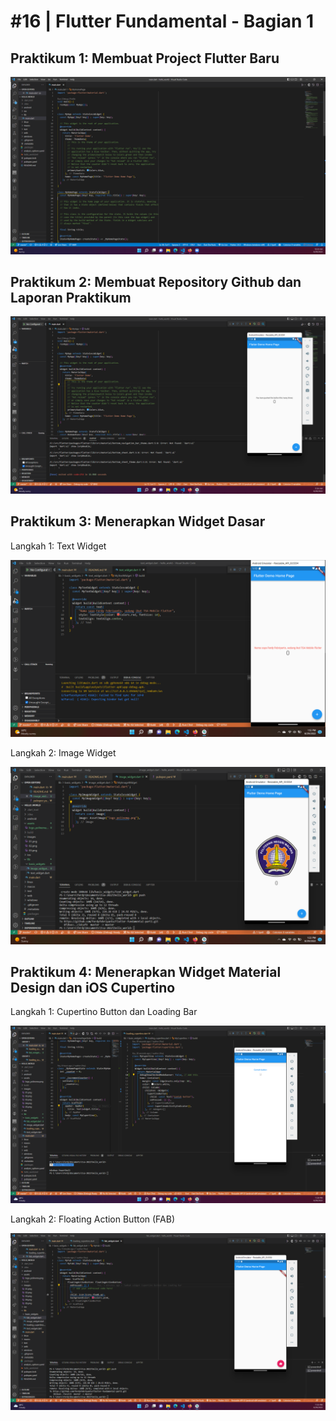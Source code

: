 # #16 | Flutter Fundamental - Bagian 1

## Praktikum 1: Membuat Project Flutter Baru

![Project Hello World](./images/01.png)

## Praktikum 2: Membuat Repository Github dan Laporan Praktikum

![Membuat Repository](./images/02.png)

## Praktikum 3: Menerapkan Widget Dasar

Langkah 1: Text Widget

![Text Widget](./images/03.png)

Langkah 2: Image Widget

![Image Widget](./images/04.png)

## Praktikum 4: Menerapkan Widget Material Design dan iOS Cupertino

Langkah 1: Cupertino Button dan Loading Bar

![Cupertino Button dan Loading Bar](./images/05.png)

Langkah 2: Floating Action Button (FAB)

![Floating Action Button (FAB)](./images/06.png)
